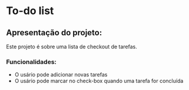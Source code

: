 # To-do list
## Apresentação do projeto:
Este projeto é sobre uma lista de checkout de tarefas.

### Funcionalidades:
- O usário pode adicionar novas tarefas
- O usário pode marcar no check-box quando uma tarefa for concluída